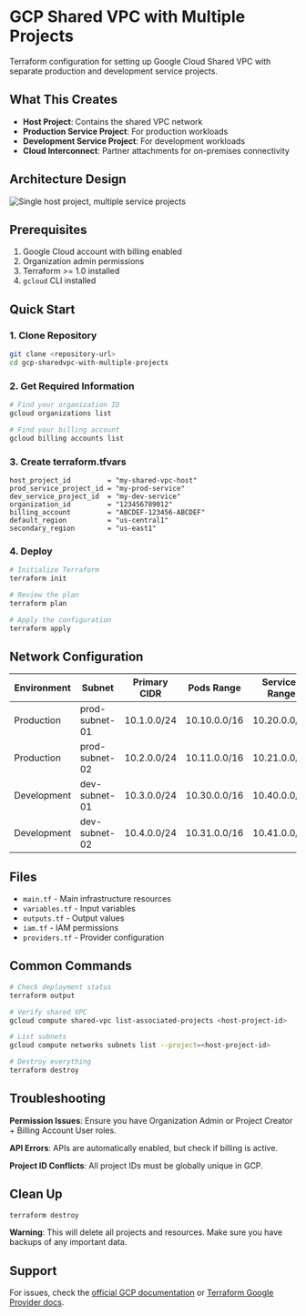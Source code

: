 # GCP Shared VPC with Multiple Projects

Terraform configuration for setting up Google Cloud Shared VPC with separate production and development service projects.

## What This Creates

- **Host Project**: Contains the shared VPC network
- **Production Service Project**: For production workloads
- **Development Service Project**: For development workloads
- **Cloud Interconnect**: Partner attachments for on-premises connectivity

## Architecture Design

![Single host project, multiple service projects](https://github.com/user-attachments/assets/b726397b-ca26-4a79-989d-c5473a0f1ff0)


## Prerequisites

1. Google Cloud account with billing enabled
2. Organization admin permissions
3. Terraform >= 1.0 installed
4. `gcloud` CLI installed

## Quick Start

### 1. Clone Repository
```bash
git clone <repository-url>
cd gcp-sharedvpc-with-multiple-projects
```

### 2. Get Required Information
```bash
# Find your organization ID
gcloud organizations list

# Find your billing account
gcloud billing accounts list
```

### 3. Create terraform.tfvars
```hcl
host_project_id         = "my-shared-vpc-host"
prod_service_project_id = "my-prod-service"
dev_service_project_id  = "my-dev-service"
organization_id         = "123456789012"
billing_account         = "ABCDEF-123456-ABCDEF"
default_region          = "us-central1"
secondary_region        = "us-east1"
```

### 4. Deploy
```bash
# Initialize Terraform
terraform init

# Review the plan
terraform plan

# Apply the configuration
terraform apply
```

## Network Configuration

| Environment | Subnet | Primary CIDR | Pods Range | Services Range |
|-------------|--------|--------------|------------|----------------|
| Production | prod-subnet-01 | 10.1.0.0/24 | 10.10.0.0/16 | 10.20.0.0/16 |
| Production | prod-subnet-02 | 10.2.0.0/24 | 10.11.0.0/16 | 10.21.0.0/16 |
| Development | dev-subnet-01 | 10.3.0.0/24 | 10.30.0.0/16 | 10.40.0.0/16 |
| Development | dev-subnet-02 | 10.4.0.0/24 | 10.31.0.0/16 | 10.41.0.0/16 |

## Files

- `main.tf` - Main infrastructure resources
- `variables.tf` - Input variables
- `outputs.tf` - Output values
- `iam.tf` - IAM permissions
- `providers.tf` - Provider configuration

## Common Commands

```bash
# Check deployment status
terraform output

# Verify shared VPC
gcloud compute shared-vpc list-associated-projects <host-project-id>

# List subnets
gcloud compute networks subnets list --project=<host-project-id>

# Destroy everything
terraform destroy
```

## Troubleshooting

**Permission Issues**: Ensure you have Organization Admin or Project Creator + Billing Account User roles.

**API Errors**: APIs are automatically enabled, but check if billing is active.

**Project ID Conflicts**: All project IDs must be globally unique in GCP.

## Clean Up

```bash
terraform destroy
```

**Warning**: This will delete all projects and resources. Make sure you have backups of any important data.

## Support

For issues, check the [official GCP documentation](https://cloud.google.com/vpc/docs/shared-vpc) or [Terraform Google Provider docs](https://registry.terraform.io/providers/hashicorp/google/latest/docs).
